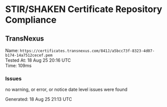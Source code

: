 # STIR/SHAKEN Certificate Repository Compliance

## TransNexus

Name: `https://certificates.transnexus.com/841J/a5bcc73f-8323-4d07-b174-14a7512cecef.pem`\
Tested At: 18 Aug 25 20:16 UTC\
Time: 109ms

### Issues

no warning, or error, or notice date level issues were found

Generated: 18 Aug 25 21:13 UTC